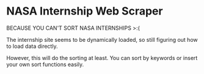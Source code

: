# NASA Internship Web Scraper
BECAUSE YOU CAN'T SORT NASA INTERNSHIPS  >:(

The internship site seems to be dynamically loaded, so still figuring out how to load data directly.

However, this will do the sorting at least. You can sort by keywords or insert your own sort functions easily.

